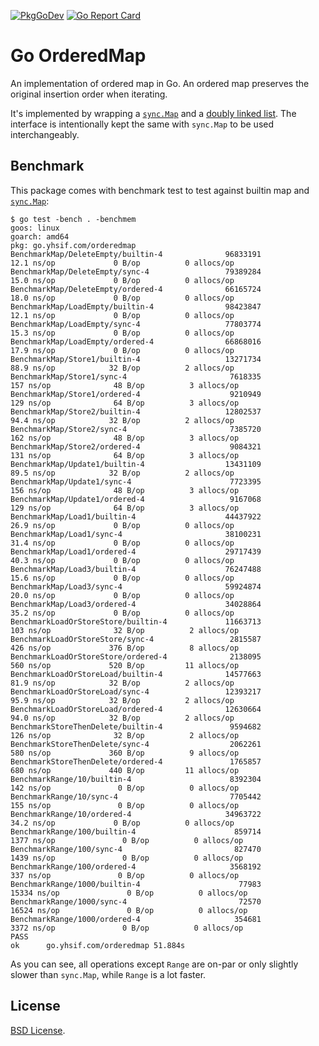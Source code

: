 [![PkgGoDev](https://pkg.go.dev/badge/go.yhsif.com/orderedmap)](https://pkg.go.dev/go.yhsif.com/orderedmap)
[![Go Report Card](https://goreportcard.com/badge/go.yhsif.com/orderedmap)](https://goreportcard.com/report/go.yhsif.com/orderedmap)

# Go OrderedMap

An implementation of ordered map in Go.
An ordered map preserves the original insertion order when iterating.

It's implemented by wrapping a [`sync.Map`](https://pkg.go.dev/sync#Map)
and a [doubly linked list](https://pkg.go.dev/container/list#List).
The interface is intentionally kept the same with `sync.Map` to be used
interchangeably.

## Benchmark

This package comes with benchmark test to test against
builtin map and [`sync.Map`](https://pkg.go.dev/sync#Map):

```
$ go test -bench . -benchmem
goos: linux
goarch: amd64
pkg: go.yhsif.com/orderedmap
BenchmarkMap/DeleteEmpty/builtin-4              96833191                12.1 ns/op             0 B/op          0 allocs/op
BenchmarkMap/DeleteEmpty/sync-4                 79389284                15.0 ns/op             0 B/op          0 allocs/op
BenchmarkMap/DeleteEmpty/ordered-4              66165724                18.0 ns/op             0 B/op          0 allocs/op
BenchmarkMap/LoadEmpty/builtin-4                98423847                12.1 ns/op             0 B/op          0 allocs/op
BenchmarkMap/LoadEmpty/sync-4                   77803774                15.3 ns/op             0 B/op          0 allocs/op
BenchmarkMap/LoadEmpty/ordered-4                66868016                17.9 ns/op             0 B/op          0 allocs/op
BenchmarkMap/Store1/builtin-4                   13271734                88.9 ns/op            32 B/op          2 allocs/op
BenchmarkMap/Store1/sync-4                       7618335               157 ns/op              48 B/op          3 allocs/op
BenchmarkMap/Store1/ordered-4                    9210949               129 ns/op              64 B/op          3 allocs/op
BenchmarkMap/Store2/builtin-4                   12802537                94.4 ns/op            32 B/op          2 allocs/op
BenchmarkMap/Store2/sync-4                       7385720               162 ns/op              48 B/op          3 allocs/op
BenchmarkMap/Store2/ordered-4                    9084321               131 ns/op              64 B/op          3 allocs/op
BenchmarkMap/Update1/builtin-4                  13431109                89.5 ns/op            32 B/op          2 allocs/op
BenchmarkMap/Update1/sync-4                      7723395               156 ns/op              48 B/op          3 allocs/op
BenchmarkMap/Update1/ordered-4                   9167068               129 ns/op              64 B/op          3 allocs/op
BenchmarkMap/Load1/builtin-4                    44437922                26.9 ns/op             0 B/op          0 allocs/op
BenchmarkMap/Load1/sync-4                       38100231                31.4 ns/op             0 B/op          0 allocs/op
BenchmarkMap/Load1/ordered-4                    29717439                40.3 ns/op             0 B/op          0 allocs/op
BenchmarkMap/Load3/builtin-4                    76247488                15.6 ns/op             0 B/op          0 allocs/op
BenchmarkMap/Load3/sync-4                       59924874                20.0 ns/op             0 B/op          0 allocs/op
BenchmarkMap/Load3/ordered-4                    34028864                35.2 ns/op             0 B/op          0 allocs/op
BenchmarkLoadOrStoreStore/builtin-4             11663713               103 ns/op              32 B/op          2 allocs/op
BenchmarkLoadOrStoreStore/sync-4                 2815587               426 ns/op             376 B/op          8 allocs/op
BenchmarkLoadOrStoreStore/ordered-4              2138095               560 ns/op             520 B/op         11 allocs/op
BenchmarkLoadOrStoreLoad/builtin-4              14577663                81.9 ns/op            32 B/op          2 allocs/op
BenchmarkLoadOrStoreLoad/sync-4                 12393217                95.9 ns/op            32 B/op          2 allocs/op
BenchmarkLoadOrStoreLoad/ordered-4              12630664                94.0 ns/op            32 B/op          2 allocs/op
BenchmarkStoreThenDelete/builtin-4               9594682               126 ns/op              32 B/op          2 allocs/op
BenchmarkStoreThenDelete/sync-4                  2062261               580 ns/op             360 B/op          9 allocs/op
BenchmarkStoreThenDelete/ordered-4               1765857               680 ns/op             440 B/op         11 allocs/op
BenchmarkRange/10/builtin-4                      8392304               142 ns/op               0 B/op          0 allocs/op
BenchmarkRange/10/sync-4                         7705442               155 ns/op               0 B/op          0 allocs/op
BenchmarkRange/10/ordered-4                     34963722                34.2 ns/op             0 B/op          0 allocs/op
BenchmarkRange/100/builtin-4                      859714              1377 ns/op               0 B/op          0 allocs/op
BenchmarkRange/100/sync-4                         827470              1439 ns/op               0 B/op          0 allocs/op
BenchmarkRange/100/ordered-4                     3568192               337 ns/op               0 B/op          0 allocs/op
BenchmarkRange/1000/builtin-4                      77983             15334 ns/op               0 B/op          0 allocs/op
BenchmarkRange/1000/sync-4                         72570             16524 ns/op               0 B/op          0 allocs/op
BenchmarkRange/1000/ordered-4                     354681              3372 ns/op               0 B/op          0 allocs/op
PASS
ok      go.yhsif.com/orderedmap 51.884s
```

As you can see, all operations except `Range` are on-par or only slightly slower
than `sync.Map`, while `Range` is a lot faster.

## License

[BSD License](LICENSE).
